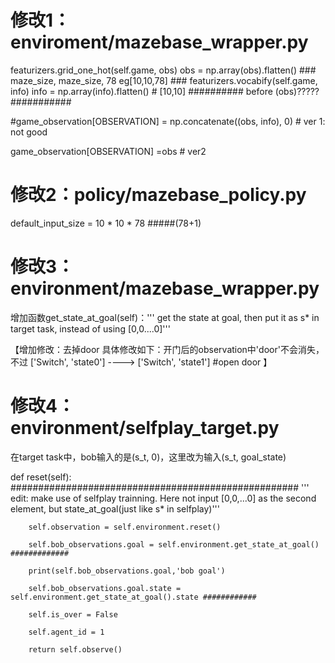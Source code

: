 # 修改1：enviroment/mazebase_wrapper.py

featurizers.grid_one_hot(self.game, obs)
obs = np.array(obs).flatten()  ### maze_size, maze_size, 78  eg[10,10,78] ###
featurizers.vocabify(self.game, info)
info = np.array(info).flatten()  #  [10,10] ########## before (obs)?????   ###########
                
#game_observation[OBSERVATION] = np.concatenate((obs, info), 0)  # ver 1: not good

game_observation[OBSERVATION] =obs   # ver2 

# 修改2：policy/mazebase_policy.py
default_input_size = 10 * 10 * 78   #####(78+1)

# 修改3：environment/mazebase_wrapper.py
增加函数get_state_at_goal(self)：''' get the state at goal, then put it as s* in target task, instead of using [0,0....0]'''

【增加修改：去掉door
具体修改如下：开门后的observation中'door'不会消失，不过
 ['Switch', 'state0']  ----> ['Switch', 'state1']  #open door
】
  
# 修改4： environment/selfplay_target.py
在target task中，bob输入的是(s_t, 0)，这里改为输入(s_t, goal_state)  

 def reset(self):
        ####################################################
        ''' edit: make use of selfplay trainning. Here not input [0,0,...0] as the second element, but state_at_goal(just like s* in selfplay)'''
        
        self.observation = self.environment.reset()
        
        self.bob_observations.goal = self.environment.get_state_at_goal()  #############
        
        print(self.bob_observations.goal,'bob goal')
        
        self.bob_observations.goal.state = self.environment.get_state_at_goal().state ############
        
        self.is_over = False
        
        self.agent_id = 1
        
        return self.observe()
